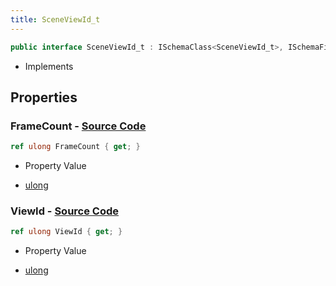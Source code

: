 ```yaml
---
title: SceneViewId_t
---
```


```csharp
public interface SceneViewId_t : ISchemaClass<SceneViewId_t>, ISchemaField, ISchemaClass, INativeHandle
```

- Implements

## Properties

### **FrameCount** - [Source Code](https://github.com/swiftly-solution/swiftlys2/blob/main/managed/src/SwiftlyS2.Generated/Schemas/Interfaces/SceneViewId_t.cs#L18)

```csharp
ref ulong FrameCount { get; }
```

- Property Value

- [ulong](https://learn.microsoft.com/dotnet/api/system.uint64)

### **ViewId** - [Source Code](https://github.com/swiftly-solution/swiftlys2/blob/main/managed/src/SwiftlyS2.Generated/Schemas/Interfaces/SceneViewId_t.cs#L16)

```csharp
ref ulong ViewId { get; }
```

- Property Value

- [ulong](https://learn.microsoft.com/dotnet/api/system.uint64)

